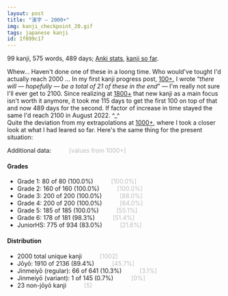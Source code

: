```yaml
---
layout: post
title: "漢字 — 2000+"
img: kanji_checkpoint_20.gif
tags: japanese kanji
id: 1f099c17
---
```


99 kanji, 575 words, 489 days; [Anki stats](static/img/blog/anki_stats_161212.png), [kanji so far](static/dl/kanji_checkpoint_20).

Whew... Haven't done one of these in a loong time. Who would've tought I'd actually reach 2000 ... In my first kanji progress post, [100+](?a=e61bc488), I wrote “*there will — hopefully — be a total of 21 of these in the end*” — I'm really not sure I'll ever get to 2100. Since realizing at [1800+](?a=bd733663) that new kanji as a main focus isn't worth it anymore, it took me 115 days to get the first 100 on top of that and now 489 days for the second. If factor of increase in time stayed the same I'd reach 2100 in August 2022. ^_^  
Quite the deviation from my extrapolations at [1000+](?a=62f53ec0), where I took a closer look at what I had leared so far. Here's the same thing for the present situation:

Additional data:&emsp;&emsp;&emsp;<span style="color:#bbb">[values from 1000+]</span>

#### Grades
* Grade 1: 80  of 80  (100.0%)&emsp;&emsp;&emsp;<span style="color:#bbb">[100.0%]</span>
* Grade 2: 160 of 160 (100.0%)&emsp;&emsp;&emsp;<span style="color:#bbb">[100.0%]</span>
* Grade 3: 200 of 200 (100.0%)&emsp;&emsp;&emsp;<span style="color:#bbb">[88.0%]</span>
* Grade 4: 200 of 200 (100.0%)&emsp;&emsp;&emsp;<span style="color:#bbb">[64.0%]</span>
* Grade 5: 185 of 185 (100.0%)&emsp;&emsp;&emsp;<span style="color:#bbb">[55.1%]</span>
* Grade 6: 178 of 181 (98.3%)&emsp;&emsp;&emsp;<span style="color:#bbb">[51.4%]</span>
* JuniorHS: 775 of 934 (83.0%)&emsp;&emsp;&emsp;<span style="color:#bbb">[21.6%]</span>


#### Distribution
* 2000 total unique kanji&emsp;&emsp;&emsp;<span style="color:#bbb">[1002]</span>
* Jōyō: 1910 of 2136 (89.4%)&emsp;&emsp;&emsp;<span style="color:#bbb">[45.7%]</span>
* Jinmeiyō (regular): 66 of 641 (10.3%)&emsp;&emsp;&emsp;<span style="color:#bbb">[3.1%]</span>
* Jinmeiyō (variant): 1 of 145 (0.7%)&emsp;&emsp;&emsp;<span style="color:#bbb">[0%]</span>
* 23 non-jōyō kanji&emsp;&emsp;&emsp;<span style="color:#bbb">[5]</span>


